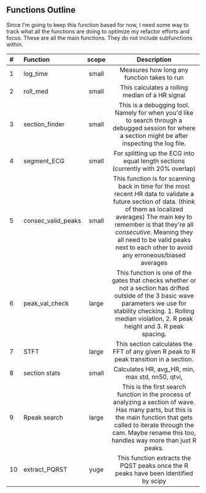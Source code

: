Functions Outline
------------
Since I'm going to keep this function based for now, I need some way to track what all the functions are doing to optimize my refactor efforts and focus.  These are all the main functions. They do not include subfunctions within. 


|# | Function | scope | Description |
|:--- |:-------------|:-------------:|:-------------:|
|1| log_time      |small | Measures how long any function takes to run|
|2| roll_med     |small | This calculates a rolling median of a HR signal |
|3| section_finder |small | This is a debugging tool. Namely for when you'd like to search through a debugged session for where a section might be after inspecting the log file. |
|4| segment_ECG  |small | For splitting up the ECG into equal length sections (currently with 20% overlap) |
|5| consec_valid_peaks |small| This function is for scanning back in time for the most recent HR data to validate a future section of data.  (think of them as localized averages) The main key to remember is that they're all *consecutive*.  Meaning they all need to be valid peaks next to each other to avoid any erroneous/biased averages | 
|6| peak_val_check |large| This function is one of the gates that checks whether or not a section has drifted outside of the 3 basic wave parameters we use for stability checking.  1. Rolling median violation,  2. R peak height and 3. R peak spacing.
|7| STFT| large| This section calculates the FFT of any given R peak to R peak transition in a section. |
|8| section stats| small | Calculates HR, avg_HR, min, max std, nn50, qtvi, 
|9| Rpeak search| large | This is the first search function in the process of analyzing a section of wave.  Has many parts, but this is the main function that gets called to iterate through the cam. Maybe rename this too, handles way more than just R peaks.  |
|10| extract_PQRST| yuge | This function extracts the PQST peaks once the R peaks have been identified by scipy| 


